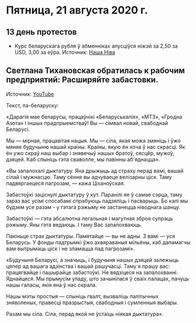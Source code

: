 # Пятница, 21 августа 2020 г.
## 13 день протестов

- Курс беларускага рубля ў абменніках апусціўся ніжэй за 2,50 за USD, 3,00 за еўра. Источник: [Наша Нiва](https://t.me/nashaniva/11372)


## Светлана Тихановская обратилась к рабочим предприятий: Расширяйте забастовки. 

Источник: [YouTube](https://youtu.be/_RKyRtD5Npk)

Текст, па-беларуску:

«Дарагія мае беларусы, працаўнікі «Беларуськалія», «МТЗ», «Гродна Азота» і іншых прадпрыемстваў! Вы — сімвал новай, свабоднай Беларусі. 

Мы — мірная, працавітая нацыя. Мы — сіла, якая можа змяніць і ўжо мяняе будучыню нашай краіны. Краіны, якую ён хоча ў нас скрасці. Як ён ужо скраў наш выбар і знявечыў нашых братоў, сясцёр, мужоў, дзяцей. Каб спыніць гэта сваволле, мы павінны аб'яднацца».

«Вы запалохалі дыктатуру. Яна дрыжыць ад страху перад вамі, вашай сілай і мужнасцю. Таму сёння вы адчуваеце велізарны ціск. Таму падвяргаецеся пагрозам, — кажа Ціханоўская. 

Забастоўкі заціснулі дыктатуру ў кут. Паранілі яе ў самае сэрца, таму зараз вас усімі спосабамі спрабуюць падзяліць і пасварыць. Бо калі мы будзем усе разам - у гэтага рэжыму не застанецца ніводнага шанцу.

Забастоўкі — гэта абсалютна легальная і магутная зброя супраць рэжыму. Яны гэта ведаюць. І таму Вас запалохваюць.

Пакіньце страх дыктатуры. Памятайце — вы не адны. З вамі — уся Беларусь. У фонды падтрымкі ўжо ахвяраваныя мільёны, каб дапамагчы вам вытрымаць ціск і не зламацца пад пагрозамі».

«Будучыня Беларусі, а значыць, і будучыня нашых дзяцей залежыць цяпер ад вашага адзінства і вашай рашучасці. Таму я прашу вас: працягвайце і пашырайце забастоўкі. Не вядзіцеся на запалохванні. Яднайцеся. Мы прымусім уладу, што зачынілася ў сваіх палацах, пачуць нашы галасы, якія яна ў нас скрала.

Нашы мэты простыя — спыніць гвалт, вызваліць палітычных зняволеных, правесці празрыстыя, свабодныя і сумленныя выбары.

Разам мы сіла. Сіла, перад якой не ўстаіць ніякая дыктатура».
